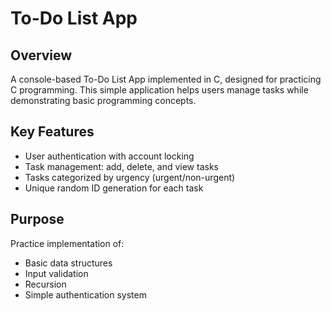 # To-Do List App

## Overview
A console-based To-Do List App implemented in C, designed for practicing C programming. This simple application helps users manage tasks while demonstrating basic programming concepts.

## Key Features
- User authentication with account locking
- Task management: add, delete, and view tasks
- Tasks categorized by urgency (urgent/non-urgent)
- Unique random ID generation for each task

## Purpose
Practice implementation of:
- Basic data structures
- Input validation
- Recursion
- Simple authentication system

